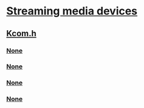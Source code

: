 # [Streaming media devices](../_stream/index.md)
## [Kcom.h](index.md)
### [None](../kcom/nf-kcom-kocreateinstance.md)
### [None](../kcom/nf-kcom-kodeviceinitialize.md)
### [None](../kcom/nf-kcom-kodriverinitialize.md)
### [None](../kcom/nf-kcom-korelease.md)
